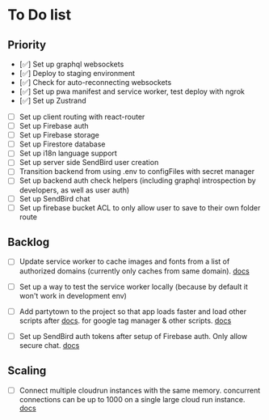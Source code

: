 # To Do list

## Priority
- [✅] Set up graphql websockets
- [✅] Deploy to staging environment
- [✅] Check for auto-reconnecting websockets
- [✅] Set up pwa manifest and service worker, test deploy with ngrok
- [✅] Set up Zustrand
- [ ] Set up client routing with react-router
- [ ] Set up Firebase auth
- [ ] Set up Firebase storage
- [ ] Set up Firestore database
- [ ] Set up i18n language support
- [ ] Set up server side SendBird user creation
- [ ] Transition backend from using .env to configFiles with secret manager
- [ ] Set up backend auth check helpers (including graphql introspection by developers, as well as user auth)
- [ ] Set up SendBird chat
- [ ] Set up firebase bucket ACL to only allow user to save to their own folder route

## Backlog
- [ ] Update service worker to cache images and fonts from a list of authorized domains (currently only caches from same domain). [docs](https://create-react-app.dev/docs/making-a-progressive-web-app/)
- [ ] Set up a way to test the service worker locally (because by default it won't work in development env)
- [ ] Add partytown to the project so that app loads faster and load other scripts after [docs](https://www.youtube.com/watch?v=ZZIR1NGwy-s). for google tag manager & other scripts. [docs](https://partytown.builder.io/common-services)
- [ ] Set up SendBird auth tokens after setup of Firebase auth. Only allow secure chat. [docs](https://sendbird.com/docs/chat/v4/javascript/application/authenticating-a-user/authentication#2-connect-to-the-sendbird-server-with-a-user-id-and-a-token)



## Scaling

- [ ] Connect multiple cloudrun instances with the same memory. concurrent connections can be up to 1000 on a single large cloud run instance. [docs](https://cloud.google.com/run/docs/triggering/websockets)